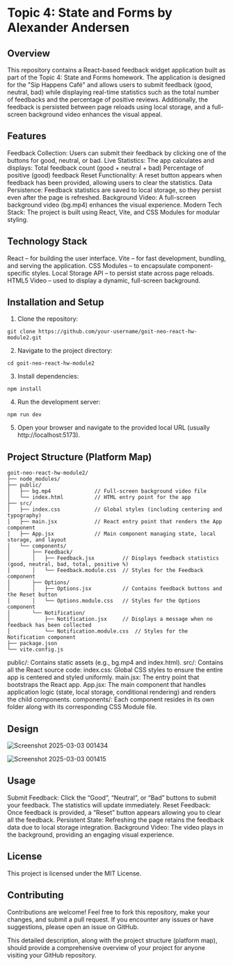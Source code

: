 # Topic 4: State and Forms by Alexander Andersen

## Overview


This repository contains a React-based feedback widget application built as part of the Topic 4: State and Forms homework. The application is designed for the "Sip Happens Café" and allows users to submit feedback (good, neutral, bad) while displaying real-time statistics such as the total number of feedbacks and the percentage of positive reviews. Additionally, the feedback is persisted between page reloads using local storage, and a full-screen background video enhances the visual appeal.

## Features
  Feedback Collection: Users can submit their feedback by clicking one of the buttons for good, neutral, or bad.
  Live Statistics: The app calculates and displays:
    Total feedback count (good + neutral + bad)
    Percentage of positive (good) feedback
  Reset Functionality: A reset button appears when feedback has been provided, allowing users to clear the statistics.
  Data Persistence: Feedback statistics are saved to local storage, so they persist even after the page is refreshed.
  Background Video: A full-screen background video (bg.mp4) enhances the visual experience.
  Modern Tech Stack: The project is built using React, Vite, and CSS Modules for modular styling.
  
## Technology Stack
  React – for building the user interface.
  Vite – for fast development, bundling, and serving the application.
  CSS Modules – to encapsulate component-specific styles.
  Local Storage API – to persist state across page reloads.
  HTML5 Video – used to display a dynamic, full-screen background.

## Installation and Setup
  1. Clone the repository:

    git clone https://github.com/your-username/goit-neo-react-hw-module2.git
    
  2. Navigate to the project directory:

    cd goit-neo-react-hw-module2
    
  3. Install dependencies:

    npm install
    
  4. Run the development server:

    npm run dev
  5. Open your browser and navigate to the provided local URL (usually http://localhost:5173).
  
## Project Structure (Platform Map)

    goit-neo-react-hw-module2/
    ├── node_modules/
    ├── public/
    │   ├── bg.mp4              // Full-screen background video file
    │   └── index.html          // HTML entry point for the app
    ├── src/
    │   ├── index.css           // Global styles (including centering and typography)
    │   ├── main.jsx            // React entry point that renders the App component
    │   ├── App.jsx             // Main component managing state, local storage, and layout
    │   └── components/
    │       ├── Feedback/
    │       │   ├── Feedback.jsx         // Displays feedback statistics (good, neutral, bad, total, positive %)
    │       │   └── Feedback.module.css  // Styles for the Feedback component
    │       ├── Options/
    │       │   ├── Options.jsx          // Contains feedback buttons and the Reset button
    │       │   └── Options.module.css   // Styles for the Options component
    │       └── Notification/
    │           ├── Notification.jsx     // Displays a message when no feedback has been collected
    │           └── Notification.module.css  // Styles for the Notification component
    ├── package.json
    └── vite.config.js
  public/: Contains static assets (e.g., bg.mp4 and index.html).
  src/: Contains all the React source code:
    index.css: Global CSS styles to ensure the entire app is centered and styled uniformly.
    main.jsx: The entry point that bootstraps the React app.
    App.jsx: The main component that handles application logic (state, local storage, conditional rendering) and renders the child components.
    components/: Each component resides in its own folder along with its corresponding CSS Module file.

## Design

![Screenshot 2025-03-03 001434](https://github.com/user-attachments/assets/ca663996-06f9-4347-a90e-189c1e3967f6)

![Screenshot 2025-03-03 001415](https://github.com/user-attachments/assets/5488088c-01e6-4a4b-b6dd-a31066bfdb7e)

## Usage
  Submit Feedback: Click the “Good”, “Neutral”, or “Bad” buttons to submit your feedback. The statistics will update immediately.
  Reset Feedback: Once feedback is provided, a “Reset” button appears allowing you to clear all the feedback.
  Persistent State: Refreshing the page retains the feedback data due to local storage integration.
  Background Video: The video plays in the background, providing an engaging visual experience.
  
## License
This project is licensed under the MIT License.

## Contributing
Contributions are welcome! Feel free to fork this repository, make your changes, and submit a pull request. If you encounter any issues or have suggestions, please open an issue on GitHub.


This detailed description, along with the project structure (platform map), should provide a comprehensive overview of your project for anyone visiting your GitHub repository.








